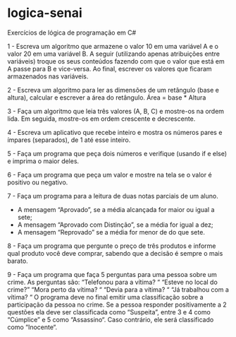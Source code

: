 # logica-senai
Exercícios de lógica de programação em C#

1 - Escreva um algoritmo que armazene o valor 10 em uma variável A e o valor 20 em uma variável B. A seguir (utilizando apenas atribuições entre variáveis) troque os seus conteúdos fazendo com que o valor que está em A passe para B e vice-versa. Ao final, escrever os valores que ficaram armazenados nas variáveis.

2 - Escreva um algoritmo para ler as dimensões de um retângulo (base e altura), calcular e escrever a área do retângulo. Área = base * Altura

3 - Faça um algoritmo que leia três valores (A, B, C) e mostre-os na ordem lida. Em seguida, mostre-os em ordem crescente e decrescente.

4 - Escreva um aplicativo que recebe inteiro e mostra os números pares e ímpares (separados), de 1 até esse inteiro.

5 - Faça um programa que peça dois números e verifique (usando if e else) e imprima o maior deles.

6 - Faça um programa que peça um valor e mostre na tela se o valor é positivo ou negativo.

7 - Faça um programa para a leitura de duas notas parciais de um aluno.
- A mensagem “Aprovado”, se a média alcançada for maior ou igual a sete;
- A mensagem “Aprovado com Distinção”, se a média for igual a dez;
- A mensagem “Reprovado” se a média for menor de do que sete.

8 - Faça um programa que pergunte o preço de três produtos e informe qual produto você deve comprar, sabendo que a decisão é sempre o mais barato.

9 - Faça um programa que faça 5 perguntas para uma pessoa sobre um crime. As perguntas são:
  “Telefonou para a vítima? “
  “Esteve no local do crime?”
  “Mora perto da vítima? “
“Devia para a vítima? “
“Já trabalhou com a vítima? “
O programa deve no final emitir uma classificação sobre a participação da pessoa no crime. Se a pessoa responder positivamente a 2 questões ela deve ser classificada como “Suspeita”, entre 3 e 4 como “Cúmplice” e 5 como “Assassino“. Caso contrário, ele será classificado como “Inocente“.

